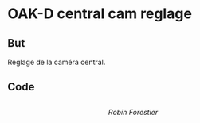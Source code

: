 # OAK-D central cam reglage

## But

Reglage de la caméra central.

## Code

<h2> </h2>

<div align="center">
    <i>Robin Forestier</i>
</div>
